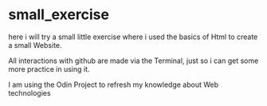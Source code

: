 # small_exercise

here i will try a small little exercise where i used the basics of Html to create a small Website.

All interactions with github are made via the Terminal, just so i can get some more practice in using it.

I am using the Odin Project to refresh my knowledge about Web technologies
